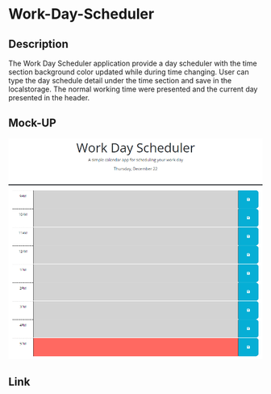 # Work-Day-Scheduler

## Description
The Work Day Scheduler application provide a day scheduler with the time section background color updated while during time changing. User can type the day schedule detail under the time section and save in the localstorage. The normal working time were presented and the current day presented in the header.

## Mock-UP

![](/Images/Screenshot.PNG)

## Link
